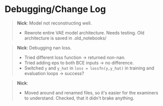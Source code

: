 # Debugging/Change Log

> **Nick**: Model not reconstructing well.
> - Rewrote entire VAE model architecture. Needs testing. Old architecture is saved in .old_notebooks/

> **Nick**: Debugging nan loss.
> - Tried different loss function -> returned non-nan.
> - Tried adding eps to both BCE inputs -> no difference.
> - Switched `y` and `y_hat` in  `loss = lossfn(y,y_hat)` in training and evaluation loops -> success?

> **Nick**:
> - Moved around and renamed files, so it's easier for the examiners to understand. Checked, that it didn't brake anything.
